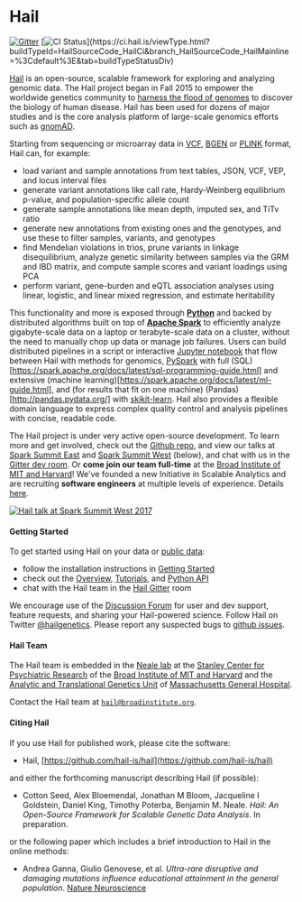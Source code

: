 # Hail

[![Gitter](https://badges.gitter.im/hail-is/hail.svg)](https://gitter.im/hail-is/hail?utm_source=badge&utm_medium=badge&utm_campaign=pr-badge) [![CI Status](https://ci.hail.is/app/rest/builds/buildType:(id:HailSourceCode_HailCi)/statusIcon)](https://ci.hail.is/viewType.html?buildTypeId=HailSourceCode_HailCi&branch_HailSourceCode_HailMainline=%3Cdefault%3E&tab=buildTypeStatusDiv)

[Hail](https://hail.is) is an open-source, scalable framework for exploring and analyzing genomic data. The Hail project began in Fall 2015 to empower the worldwide genetics community to [harness the flood of genomes](https://www.broadinstitute.org/blog/harnessing-flood-scaling-data-science-big-genomics-era) to discover the biology of human disease. Hail has been used for dozens of major studies and is the core analysis platform of large-scale genomics efforts such as [gnomAD](http://gnomad.broadinstitute.org/).

Starting from sequencing or microarray data in [VCF](https://samtools.github.io/hts-specs/VCFv4.2.pdf), [BGEN](http://www.well.ox.ac.uk/~gav/bgen_format/bgen_format_v1.2.html) or [PLINK](https://www.cog-genomics.org/plink2/formats) format, Hail can, for example:

 - load variant and sample annotations from text tables, JSON, VCF, VEP, and locus interval files
 - generate variant annotations like call rate, Hardy-Weinberg equilibrium p-value, and population-specific allele count
 - generate sample annotations like mean depth, imputed sex, and TiTv ratio
 - generate new annotations from existing ones and the genotypes, and use these to filter samples, variants, and genotypes
 - find Mendelian violations in trios, prune variants in linkage disequilibrium, analyze genetic similarity between samples via the GRM and IBD matrix, and compute sample scores and variant loadings using PCA
 - perform variant, gene-burden and eQTL association analyses using linear, logistic, and linear mixed regression, and estimate heritability

This functionality and more is exposed through **[Python](https://www.python.org/)** and backed by distributed algorithms built on top of **[Apache Spark](https://spark.apache.org/docs/latest/index.html)** to efficiently analyze gigabyte-scale data on a laptop or terabyte-scale data on a cluster, without the need to manually chop up data or manage job failures. Users can build distributed pipelines in a script or interactive [Jupyter notebook](http://jupyter.org/) that flow between Hail with methods for genomics, [PySpark](https://spark.apache.org/docs/latest/sql-programming-guide.html#datasets-and-dataframes) with full (SQL)[https://spark.apache.org/docs/latest/sql-programming-guide.html] and extensive (machine learning)[https://spark.apache.org/docs/latest/ml-guide.html], and (for results that fit on one machine) (Pandas)[http://pandas.pydata.org/] with [skikit-learn](http://scikit-learn.org/stable/). Hail also provides a flexible domain language to express complex quality control and analysis pipelines with concise, readable code.

The Hail project is under very active open-source development. To learn more and get involved, check out the [Github repo](https://github.com/hail-is/hail), and view our talks at [Spark Summit East](https://spark-summit.org/east-2017/events/scaling-genetic-data-analysis-with-apache-spark/) and [Spark Summit West](https://spark-summit.org/2017/events/scaling-genetic-data-analysis-with-apache-spark/) (below), and chat with us in the [Gitter dev room](https://gitter.im/hail-is/hail-dev). Or **come join our team full-time** at the [Broad Institute of MIT and Harvard](https://www.broadinstitute.org/)! We've founded a new Initiative in Scalable Analytics and are recruiting **software engineers** at multiple levels of experience. Details [here](https://www.linkedin.com/jobs/view/316818823/).

[![Hail talk at Spark Summit West 2017](https://storage.googleapis.com/hail-common/hail_spark_summit_west.png)](https://www.youtube.com/watch?v=pyeQusIN5Ao&list=PLlMMtlgw6qNjROoMNTBQjAcdx53kV50cS)

#### Getting Started

To get started using Hail on your data or [public data](https://console.cloud.google.com/storage/browser/genomics-public-data/):

- follow the installation instructions in [Getting Started](https://hail.is/hail/getting_started.html)
- check out the [Overview](https://hail.is/hail/overview.html), [Tutorials](https://hail.is/hail/tutorials-landing.html), and [Python API](https://hail.is/hail/index.html)
- chat with the Hail team in the [Hail Gitter](https://gitter.im/hail-is/hail) room

We encourage use of the [Discussion Forum](http://discuss.hail.is) for user and dev support, feature requests, and sharing your Hail-powered science. Follow Hail on Twitter [@hailgenetics](https://twitter.com/hailgenetics). Please report any suspected bugs to [github issues](https://github.com/hail-is/hail/issues).

#### Hail Team

The Hail team is embedded in the [Neale lab](https://nealelab.squarespace.com/) at the [Stanley Center for Psychiatric Research](http://www.broadinstitute.org/scientific-community/science/programs/psychiatric-disease/stanley-center-psychiatric-research/stanle) of the [Broad Institute of MIT and Harvard](http://www.broadinstitute.org) and the [Analytic and Translational Genetics Unit](https://www.atgu.mgh.harvard.edu/) of [Massachusetts General Hospital](http://www.massgeneral.org/).

Contact the Hail team at
<a href="mailto:hail@broadinstitute.org"><code>hail@broadinstitute.org</code></a>.

#### Citing Hail

If you use Hail for published work, please cite the software:

 - Hail, [https://github.com/hail-is/hail](https://github.com/hail-is/hail)

and either the forthcoming manuscript describing Hail (if possible):

 - Cotton Seed, Alex Bloemendal, Jonathan M Bloom, Jacqueline I Goldstein, Daniel King, Timothy Poterba, Benjamin M. Neale.  _Hail: An Open-Source Framework for Scalable Genetic Data Analysis_.  In preparation.

or the following paper which includes a brief introduction to Hail in the online methods:

 - Andrea Ganna, Giulio Genovese, et al. _Ultra-rare disruptive and damaging mutations influence educational attainment in the general population_.  [Nature Neuroscience](http://www.nature.com/neuro/journal/vaop/ncurrent/full/nn.4404.html)
